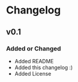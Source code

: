 # Changelog

<!-- 

## v1.1.1

### Added or Changed
- Fixed back to top alignment (revert changes)


## v1.1.0

### Added or Changed
- Fixed back to top link alignment deprecated tag, use CSS style instead
- Added contrib.rocks to show top contributors

## v0.2

### Added or Changed
- Fixed typos in both templates
- Back to top links
- Added more "Built With" frameworks/libraries
- Changed table of contents to start collapsed
- Added checkboxes for major features on roadmap 

-->

## v0.1

### Added or Changed
- Added README
- Added this changelog :)
- Added License


<!-- 
### Removed

- Some packages/libraries from acknowledgements I no longer use 
-->